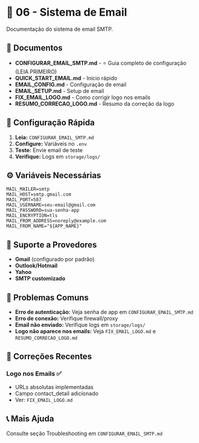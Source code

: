 # 📧 06 - Sistema de Email

Documentação do sistema de email SMTP.

## 📁 Documentos

- **CONFIGURAR_EMAIL_SMTP.md** - ⭐ Guia completo de configuração (LEIA PRIMEIRO)
- **QUICK_START_EMAIL.md** - Início rápido
- **EMAIL_CONFIG.md** - Configuração de email
- **EMAIL_SETUP.md** - Setup de email
- **FIX_EMAIL_LOGO.md** - Como corrigir logo nos emails
- **RESUMO_CORRECAO_LOGO.md** - Resumo da correção da logo

## 🚀 Configuração Rápida

1. **Leia:** `CONFIGURAR_EMAIL_SMTP.md`
2. **Configure:** Variáveis no `.env`
3. **Teste:** Envie email de teste
4. **Verifique:** Logs em `storage/logs/`

## ⚙️ Variáveis Necessárias

```env
MAIL_MAILER=smtp
MAIL_HOST=smtp.gmail.com
MAIL_PORT=587
MAIL_USERNAME=seu-email@gmail.com
MAIL_PASSWORD=sua-senha-app
MAIL_ENCRYPTION=tls
MAIL_FROM_ADDRESS=noreply@example.com
MAIL_FROM_NAME="${APP_NAME}"
```

## 🔧 Suporte a Provedores

- **Gmail** (configurado por padrão)
- **Outlook/Hotmail**
- **Yahoo**
- **SMTP customizado**

## 🐛 Problemas Comuns

- **Erro de autenticação:** Veja senha de app em `CONFIGURAR_EMAIL_SMTP.md`
- **Erro de conexão:** Verifique firewall/proxy
- **Email não enviado:** Verifique logs em `storage/logs/`
- **Logo não aparece nos emails:** Veja `FIX_EMAIL_LOGO.md` e `RESUMO_CORRECAO_LOGO.md`

## 🔧 Correções Recentes

### Logo nos Emails ✅
- URLs absolutas implementadas
- Campo contact_detail adicionado
- Ver: `FIX_EMAIL_LOGO.md`

## 📞 Mais Ajuda

Consulte seção Troubleshooting em `CONFIGURAR_EMAIL_SMTP.md`

